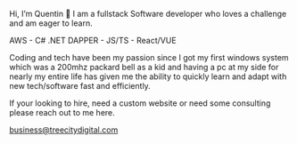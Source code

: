 Hi, I’m Quentin 👋 
  I am a fullstack Software developer who loves a challenge and am eager to learn.

 AWS - C# .NET DAPPER - JS/TS - React/VUE
  
  Coding and tech have been my passion since I got my first windows system which was a 200mhz packard bell as a kid and having a pc at my side for nearly my entire life has given me the ability to quickly learn and adapt with new tech/software fast and efficiently.
  
If your looking to hire, need a custom website or need some consulting please reach out to me here.
  
business@treecitydigital.com
  
<!---
/@Q-Mick is a ✨ special ✨ repository because its `README.md` (this file) appears on your GitHub profile.
You can click the Preview link to take a look at your changes.
--->
